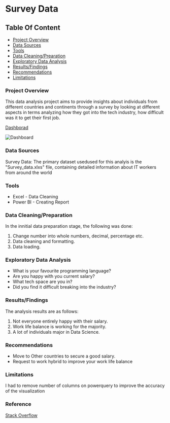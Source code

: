 # Survey Data

## Table Of Content
- [Project Overview](#project-overview)
- [Data Sources](#data-sources) 
- [Tools](#tools)
- [Data Cleaning/Prearation](#data-cleaning-prepation)
- [Exploratory Data Analysis](#exploratory-data-analysis)
- [Results/Findings](#resulsts/findings)
- [Recommendations ](#recommendations)
- [Limitations](#limitations)


### Project Overview 

This data analysis project aims to provide insights about individuals from different countries and continents through a survey by looking at different aspects in terms analyzing how they got into the tech industry, how difficult was it to get their first job.


[Dashborad](dashboard.png)

![Dashboard](https://github.com/user-attachments/assets/bb561899-8f6d-493a-b007-bb0eb9a1d86c)



### Data Sources 

Survey Data: The primary dataset usedused for this analyis is the "Survey_data.xlxs" file, containing detailed information about IT workers from around the world

### Tools 

- Excel - Data Cleaning
- Power BI - Creating Report

### Data Cleaning/Preparation 

In the innitial data preparation stage, the following was done: 
1. Change number into whole numbers, decimal, percentage etc.
2. Data cleaning and formatting.
3. Data loading.

### Exploratory Data Analysis 

- What is your favourite programming language?
- Are you happy with you current salary?
- What tech space are you in?
- Did you find it difficult breaking into the industry?

 ### Results/Findings

The analysis results are as follows:
1. Not everyone entirely happy with their salary.
2. Work life balance is working for the majority.
3. A lot of individuals major in Data Science.

### Recommendations 

- Move to Other countries to secure a good salary.
- Request to work hybrid to improve your work life balance

### Limitations 
 I had to remove number of columns on powerquery to improve the accuracy of the visualization

 ### Reference 
 [Stack Overflow](https://oyasalofa.medium.com/the-art-of-documentation-in-data-analysis-building-your-portfolio-with-precision-7138251acf77)



















  
